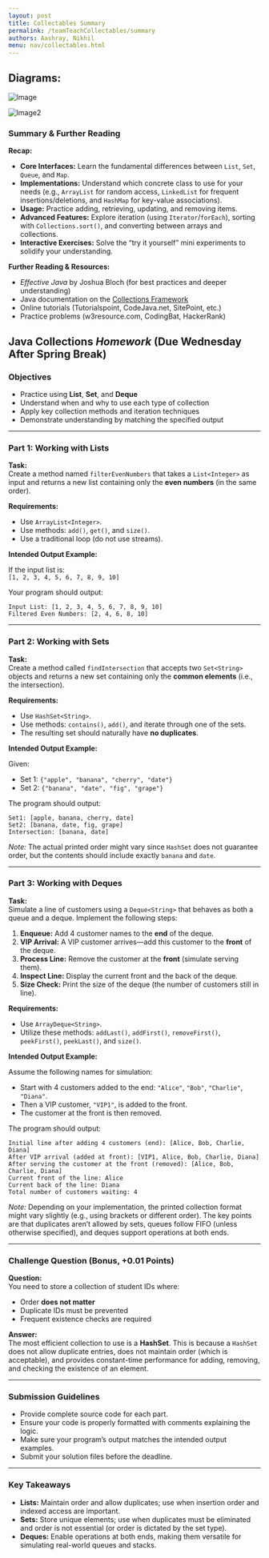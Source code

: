 ```yaml
---
layout: post
title: Collectables Summary
permalink: /teamTeachCollectables/summary
authors: Aashray, Nikhil
menu: nav/collectables.html
---
```


## Diagrams:

![Image](https://github.com/user-attachments/assets/a21dbb2a-1f66-44b8-bc25-f08ac0718b6f)


![Image2](https://github.com/user-attachments/assets/073aeab1-bcd4-425b-a8d7-726d92cb8912)

### Summary & Further Reading

**Recap:**
- **Core Interfaces:** Learn the fundamental differences between `List`, `Set`, `Queue`, and `Map`.
- **Implementations:** Understand which concrete class to use for your needs (e.g., `ArrayList` for random access, `LinkedList` for frequent insertions/deletions, and `HashMap` for key-value associations).
- **Usage:** Practice adding, retrieving, updating, and removing items.
- **Advanced Features:** Explore iteration (using `Iterator`/`forEach`), sorting with `Collections.sort()`, and converting between arrays and collections.
- **Interactive Exercises:** Solve the “try it yourself” mini experiments to solidify your understanding.

**Further Reading & Resources:**
- *Effective Java* by Joshua Bloch (for best practices and deeper understanding)
- Java documentation on the [Collections Framework](https://docs.oracle.com/javase/8/docs/technotes/guides/collections/overview.html)
- Online tutorials (Tutorialspoint, CodeJava.net, SitePoint, etc.)  
- Practice problems (w3resource.com, CodingBat, HackerRank)

## Java Collections ***Homework*** (Due Wednesday After Spring Break)

### Objectives
- Practice using **List**, **Set**, and **Deque**
- Understand when and why to use each type of collection
- Apply key collection methods and iteration techniques
- Demonstrate understanding by matching the specified output

---

### Part 1: Working with Lists

**Task:**  
Create a method named `filterEvenNumbers` that takes a `List<Integer>` as input and returns a new list containing only the **even numbers** (in the same order).

**Requirements:**
- Use `ArrayList<Integer>`.
- Use methods: `add()`, `get()`, and `size()`.
- Use a traditional loop (do not use streams).

**Intended Output Example:**

If the input list is:  
`[1, 2, 3, 4, 5, 6, 7, 8, 9, 10]`

Your program should output:  
```
Input List: [1, 2, 3, 4, 5, 6, 7, 8, 9, 10]
Filtered Even Numbers: [2, 4, 6, 8, 10]
```

---

### Part 2: Working with Sets

**Task:**  
Create a method called `findIntersection` that accepts two `Set<String>` objects and returns a new set containing only the **common elements** (i.e., the intersection).

**Requirements:**
- Use `HashSet<String>`.
- Use methods: `contains()`, `add()`, and iterate through one of the sets.
- The resulting set should naturally have **no duplicates**.

**Intended Output Example:**

Given:  
- Set 1: `{"apple", "banana", "cherry", "date"}`
- Set 2: `{"banana", "date", "fig", "grape"}`

The program should output:  
```
Set1: [apple, banana, cherry, date]
Set2: [banana, date, fig, grape]
Intersection: [banana, date]
```

*Note:* The actual printed order might vary since `HashSet` does not guarantee order, but the contents should include exactly `banana` and `date`.

---

### Part 3: Working with Deques

**Task:**  
Simulate a line of customers using a `Deque<String>` that behaves as both a queue and a deque. Implement the following steps:

1. **Enqueue:** Add 4 customer names to the **end** of the deque.
2. **VIP Arrival:** A VIP customer arrives—add this customer to the **front** of the deque.
3. **Process Line:** Remove the customer at the **front** (simulate serving them).
4. **Inspect Line:** Display the current front and the back of the deque.
5. **Size Check:** Print the size of the deque (the number of customers still in line).

**Requirements:**
- Use `ArrayDeque<String>`.
- Utilize these methods: `addLast()`, `addFirst()`, `removeFirst()`, `peekFirst()`, `peekLast()`, and `size()`.

**Intended Output Example:**

Assume the following names for simulation:
- Start with 4 customers added to the end: `"Alice"`, `"Bob"`, `"Charlie"`, `"Diana"`.
- Then a VIP customer, `"VIP1"`, is added to the front.
- The customer at the front is then removed.

The program should output:
```
Initial line after adding 4 customers (end): [Alice, Bob, Charlie, Diana]
After VIP arrival (added at front): [VIP1, Alice, Bob, Charlie, Diana]
After serving the customer at the front (removed): [Alice, Bob, Charlie, Diana]
Current front of the line: Alice
Current back of the line: Diana
Total number of customers waiting: 4
```

*Note:* Depending on your implementation, the printed collection format might vary slightly (e.g., using brackets or different order). The key points are that duplicates aren’t allowed by sets, queues follow FIFO (unless otherwise specified), and deques support operations at both ends.

---

### Challenge Question (Bonus, +0.01 Points)

**Question:**  
You need to store a collection of student IDs where:  
- Order **does not matter**
- Duplicate IDs must be prevented
- Frequent existence checks are required

**Answer:**  
The most efficient collection to use is a **HashSet**. This is because a `HashSet` does not allow duplicate entries, does not maintain order (which is acceptable), and provides constant-time performance for adding, removing, and checking the existence of an element.

---

### Submission Guidelines

- Provide complete source code for each part.
- Ensure your code is properly formatted with comments explaining the logic.
- Make sure your program’s output matches the intended output examples.
- Submit your solution files before the deadline.

---

### Key Takeaways

- **Lists:** Maintain order and allow duplicates; use when insertion order and indexed access are important.
- **Sets:** Store unique elements; use when duplicates must be eliminated and order is not essential (or order is dictated by the set type).
- **Deques:** Enable operations at both ends, making them versatile for simulating real-world queues and stacks.
